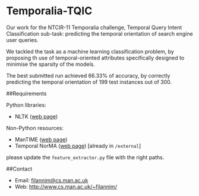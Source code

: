 Temporalia-TQIC
===============

Our work for the NTCIR-11 Temporalia challenge, Temporal Query Intent Classification sub-task: predicting the temporal orientation of search engine user queries.

We tackled the task as a machine learning classification problem, by proposing th use of temporal-oriented attributes specifically designed to minimise the sparsity of the models.

The best submitted run achieved 66.33% of accuracy, by correctly predicting the temporal orientation of 199 test instances out of 300. 

##Requirements

Python libraries:

* NLTK ([web page](http://www.nltk.org/))

Non-Python resources:

* ManTIME ([web page](https://github.com/filannim/ManTIME))
* Temporal NorMA ([web page](https://github.com/filannim/timex-normaliser)) [already in `/external`]

please update the `feature_extractor.py` file with the right paths.

##Contact
- Email: filannim@cs.man.ac.uk
- Web: http://www.cs.man.ac.uk/~filannim/
